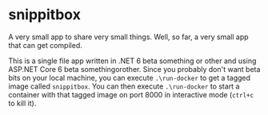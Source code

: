 # snippitbox
A very small app to share very small things. Well, so far, a very small app that can get compiled.

This is a single file app written in .NET 6 beta something or other and using ASP.NET Core 6 beta somethingorother. Since you probably don't want beta bits on your local machine, you can execute `.\run-docker` to get a tagged image called `snippitbox`. You can then execute `.\run-docker` to start a container with that tagged image on port 8000 in interactive mode (`ctrl+c` to kill it).
